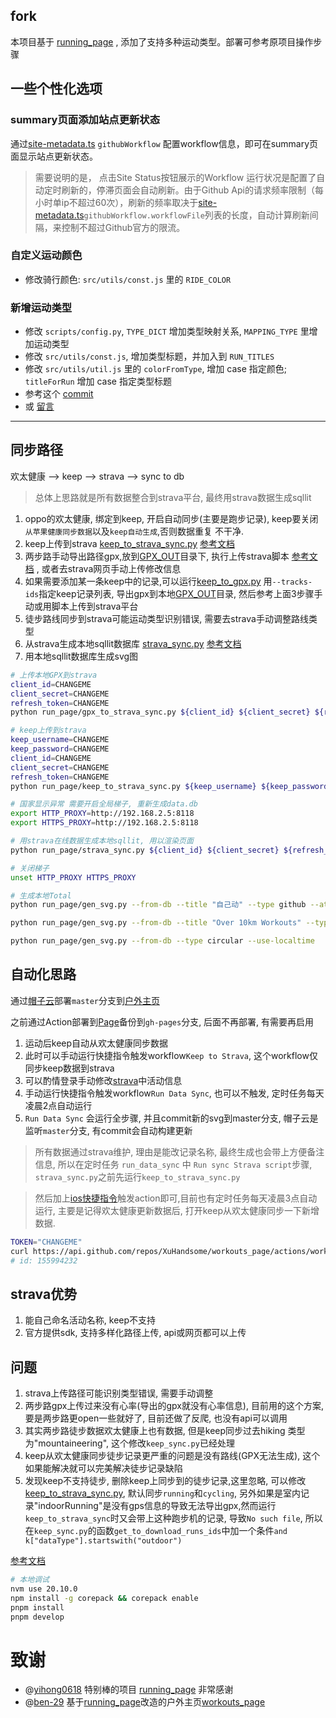 ## fork
本项目基于 [running_page](https://github.com/yihong0618/running_page/blob/master/README-CN.md) , 添加了支持多种运动类型。部署可参考原项目操作步骤

## 一些个性化选项

### summary页面添加站点更新状态
通过[site-metadata.ts](./src/static/site-metadata.ts) `githubWorkflow` 配置workflow信息，即可在summary页面显示站点更新状态。
> 需要说明的是， 点击Site Status按钮展示的Workflow 运行状况是配置了自动定时刷新的，停滞页面会自动刷新。由于Github Api的请求频率限制（每小时单ip不超过60次），刷新的频率取决于[site-metadata.ts](./src/static/site-metadata.ts)`githubWorkflow.workflowFile`列表的长度，自动计算刷新间隔，来控制不超过Github官方的限流。

### 自定义运动颜色

- 修改骑行颜色: `src/utils/const.js` 里的 `RIDE_COLOR`

### 新增运动类型

- 修改 `scripts/config.py`, `TYPE_DICT` 增加类型映射关系, `MAPPING_TYPE` 里增加运动类型
- 修改 `src/utils/const.js`, 增加类型标题，并加入到 `RUN_TITLES`
- 修改 `src/utils/util.js` 里的 `colorFromType`, 增加 case 指定颜色; `titleForRun`  增加 case 指定类型标题
- 参考这个 [commit](https://github.com/ben-29/workouts_page/commit/f3a35884d626009d33e05adc76bbc8372498f317)
- 或 [留言](https://github.com/ben-29/workouts_page/issues/20)
---

## 同步路径
欢太健康 --> keep --> strava --> sync to db
> 总体上思路就是所有数据整合到strava平台, 最终用strava数据生成sqllit

1. oppo的欢太健康, 绑定到keep, 开启自动同步(主要是跑步记录), keep要关闭`从苹果健康同步数据`以及`keep自动生成`,否则数据重复 不干净.
2. keep上传到strava [keep_to_strava_sync.py](./run_page/keep_to_strava_sync.py) [参考文档](https://github.com/yihong0618/running_page/blob/master/README-CN.md#keep_to_strava)
3. 两步路手动导出路径gpx,放到[GPX_OUT](./GPX_OUT/)目录下, 执行上传strava脚本 [参考文档](https://github.com/yihong0618/running_page/blob/master/README-CN.md#strava) , 或者去strava网页手动上传修改信息
4. 如果需要添加某一条keep中的记录,可以运行[keep_to_gpx.py](./run_page/keep_to_gpx.py) 用`--tracks-ids`指定keep记录列表, 导出gpx到本地[GPX_OUT](./GPX_OUT/)目录, 然后参考上面3步骤手动或用脚本上传到strava平台
5. 徒步路线同步到strava可能运动类型识别错误, 需要去strava手动调整路线类型
6. 从strava生成本地sqllit数据库 [strava_sync.py](./run_page/strava_sync.py) [参考文档](https://github.com/yihong0618/running_page/blob/master/README-CN.md#strava)
7. 用本地sqllit数据库生成svg图


```bash
# 上传本地GPX到strava
client_id=CHANGEME
client_secret=CHANGEME
refresh_token=CHANGEME
python run_page/gpx_to_strava_sync.py ${client_id} ${client_secret} ${refresh_token}

# keep上传到strava
keep_username=CHANGEME
keep_password=CHANGEME
client_id=CHANGEME
client_secret=CHANGEME
refresh_token=CHANGEME
python run_page/keep_to_strava_sync.py ${keep_username} ${keep_password} ${client_id} ${client_secret} ${refresh_token}

# 国家显示异常 需要开启全局梯子, 重新生成data.db
export HTTP_PROXY=http://192.168.2.5:8118
export HTTPS_PROXY=http://192.168.2.5:8118

# 用strava在线数据生成本地sqllit, 用以渲染页面
python run_page/strava_sync.py ${client_id} ${client_secret} ${refresh_token}

# 关闭梯子
unset HTTP_PROXY HTTPS_PROXY

# 生成本地Total
python run_page/gen_svg.py --from-db --title "自己动" --type github --athlete "精细鬼" --special-distance 10 --special-distance2 20 --special-color yellow --special-color2 red --output assets/github.svg --use-localtime --min-distance 0.5

python run_page/gen_svg.py --from-db --title "Over 10km Workouts" --type grid --athlete "精细鬼"  --output assets/grid.svg --min-distance 10.0 --special-color yellow --special-color2 red --special-distance 20 --special-distance2 40 --use-localtime

python run_page/gen_svg.py --from-db --type circular --use-localtime
```

## 自动化思路

通过[帽子云](https://dash.maoziyun.com/)部署`master`分支到[户外主页](https://r.ohops.org)

之前通过Action部署到[Page](https://up.ohops.org)备份到`gh-pages`分支, 后面不再部署, 有需要再启用

1. 运动后keep自动从欢太健康同步数据
2. 此时可以手动运行快捷指令触发workflow`Keep to Strava`, 这个workflow仅同步keep数据到strava
3. 可以酌情登录手动修改[strava](https://www.strava.com/athlete/training)中活动信息
4. 手动运行快捷指令触发workflow`Run Data Sync`, 也可以不触发, 定时任务每天凌晨2点自动运行
5. `Run Data Sync` 会运行全步骤, 并且commit新的svg到master分支, 帽子云是监听`master`分支, 有commit会自动构建更新


> 所有数据通过strava维护, 理由是能改记录名称, 最终生成也会带上方便备注信息, 所以在定时任务 `run_data_sync` 中 `Run sync Strava script`步骤, `strava_sync.py`之前先运行`keep_to_strava_sync.py`

> 然后加上[ios快捷指令](https://github.com/yihong0618/running_page/blob/master/README-CN.md#%E5%BF%AB%E6%8D%B7%E6%8C%87%E4%BB%A4)触发action即可,目前也有定时任务每天凌晨3点自动运行, 主要是记得欢太健康更新数据后, 打开keep从欢太健康同步一下新增数据.

```bash
TOKEN="CHANGEME"
curl https://api.github.com/repos/XuHandsome/workouts_page/actions/workflows -H "Authorization: token ${TOKEN}"
# id: 155994232
```

## strava优势
1. 能自己命名活动名称, keep不支持
2. 官方提供sdk, 支持多样化路径上传, api或网页都可以上传

## 问题
1. strava上传路径可能识别类型错误, 需要手动调整
2. 两步路gpx上传过来没有心率(导出的gpx就没有心率信息), 目前用的这个方案, 要是两步路更open一些就好了, 目前还做了反爬, 也没有api可以调用
3. 其实两步路徒步数据欢太健康上也有数据, 但是keep同步过去hiking 类型为"mountaineering", 这个修改`keep_sync.py`已经处理
4. keep从欢太健康同步徒步记录更严重的问题是没有路线(GPX无法生成), 这个如果能解决就可以完美解决徒步记录缺陷
5. 发现keep不支持徒步, 删除keep上同步到的徒步记录,这里忽略, 可以修改[keep_to_strava_sync.py](./run_page/keep_to_strava_sync.py), 默认同步`running`和`cycling`, 另外如果是室内记录"indoorRunning"是没有gps信息的导致无法导出gpx,然而运行`keep_to_strava_sync`时又会带上这种跑步机的记录, 导致`No such file`, 所以在`keep_sync.py`的函数`get_to_download_runs_ids`中加一个条件`and k["dataType"].startswith("outdoor")`

[参考文档](https://github.com/yihong0618/running_page/blob/master/README-CN.md#%E5%AE%89%E8%A3%85%E5%8F%8A%E6%B5%8B%E8%AF%95-node--20-python--311)
```bash
# 本地调试
nvm use 20.10.0
npm install -g corepack && corepack enable
pnpm install
pnpm develop
```

# 致谢

- @[yihong0618](https://github.com/yihong0618) 特别棒的项目 [running_page](https://github.com/yihong0618/running_page) 非常感谢
- @[ben-29](https://github.com/ben-29) 基于[running_page](https://github.com/yihong0618/running_page)改造的户外主页[workouts_page](https://github.com/ben-29/workouts_page)
